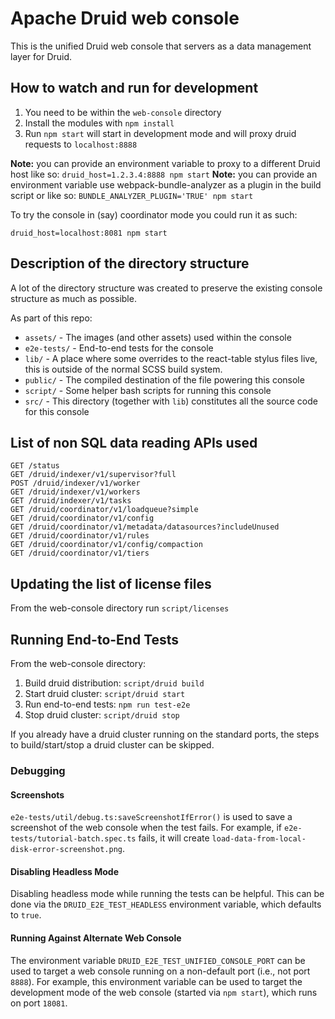 <!--
  ~ Licensed to the Apache Software Foundation (ASF) under one
  ~ or more contributor license agreements.  See the NOTICE file
  ~ distributed with this work for additional information
  ~ regarding copyright ownership.  The ASF licenses this file
  ~ to you under the Apache License, Version 2.0 (the
  ~ "License"); you may not use this file except in compliance
  ~ with the License.  You may obtain a copy of the License at
  ~
  ~   http://www.apache.org/licenses/LICENSE-2.0
  ~
  ~ Unless required by applicable law or agreed to in writing,
  ~ software distributed under the License is distributed on an
  ~ "AS IS" BASIS, WITHOUT WARRANTIES OR CONDITIONS OF ANY
  ~ KIND, either express or implied.  See the License for the
  ~ specific language governing permissions and limitations
  ~ under the License.
  -->

# Apache Druid web console

This is the unified Druid web console that servers as a data management layer for Druid.

## How to watch and run for development

1. You need to be within the `web-console` directory
2. Install the modules with `npm install`
3. Run `npm start` will start in development mode and will proxy druid requests to `localhost:8888`

**Note:** you can provide an environment variable to proxy to a different Druid host like so: `druid_host=1.2.3.4:8888 npm start`
**Note:** you can provide an environment variable use webpack-bundle-analyzer as a plugin in the build script or like so: `BUNDLE_ANALYZER_PLUGIN='TRUE' npm start`

To try the console in (say) coordinator mode you could run it as such:

`druid_host=localhost:8081 npm start`

## Description of the directory structure

A lot of the directory structure was created to preserve the existing console structure as much as possible.

As part of this repo:

- `assets/` - The images (and other assets) used within the console
- `e2e-tests/` - End-to-end tests for the console
- `lib/` - A place where some overrides to the react-table stylus files live, this is outside of the normal SCSS build system.
- `public/` - The compiled destination of the file powering this console
- `script/` - Some helper bash scripts for running this console
- `src/` - This directory (together with `lib`) constitutes all the source code for this console

## List of non SQL data reading APIs used

```
GET /status
GET /druid/indexer/v1/supervisor?full
POST /druid/indexer/v1/worker
GET /druid/indexer/v1/workers
GET /druid/indexer/v1/tasks
GET /druid/coordinator/v1/loadqueue?simple
GET /druid/coordinator/v1/config
GET /druid/coordinator/v1/metadata/datasources?includeUnused
GET /druid/coordinator/v1/rules
GET /druid/coordinator/v1/config/compaction
GET /druid/coordinator/v1/tiers
```

## Updating the list of license files

From the web-console directory run `script/licenses`

## Running End-to-End Tests

From the web-console directory:

1. Build druid distribution: `script/druid build`
2. Start druid cluster: `script/druid start`
3. Run end-to-end tests: `npm run test-e2e`
4. Stop druid cluster: `script/druid stop`

If you already have a druid cluster running on the standard ports, the steps to build/start/stop a druid cluster can
be skipped.

### Debugging

#### Screenshots

`e2e-tests/util/debug.ts:saveScreenshotIfError()` is used to save a screenshot of the web console
when the test fails. For example, if `e2e-tests/tutorial-batch.spec.ts` fails, it will create
`load-data-from-local-disk-error-screenshot.png`.

#### Disabling Headless Mode

Disabling headless mode while running the tests can be helpful. This can be done via the `DRUID_E2E_TEST_HEADLESS`
environment variable, which defaults to `true`.

#### Running Against Alternate Web Console

The environment variable `DRUID_E2E_TEST_UNIFIED_CONSOLE_PORT` can be used to target a web console running on a
non-default port (i.e., not port `8888`). For example, this environment variable can be used to target the
development mode of the web console (started via `npm start`), which runs on port `18081`.